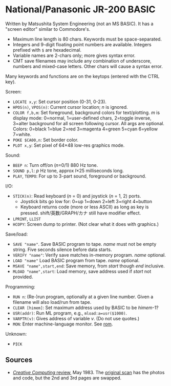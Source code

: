 National/Panasonic JR-200 BASIC
===============================

Written by Matsushita System Engineering (not an MS BASIC). It has a
"screen editor" similar to Commodore's.

- Maximum line length is 80 chars. Keywords must be space-separated.
- Integers and 9-digit floating point numbers are available. Integers
  prefixed with `$` are hexadecimal.
- Variable names are 2-chars only; more gives syntax error.
- CMT save filenames may include any combination of underscore, numbers and
  mixed-case letters. Other chars will cause a syntax error.

Many keywords and functions are on the keytops (entered with the CTRL key).

Screen:
- `LOCATE x,y`: Set cursor position (0-31, 0-23).
- `HPOS(n)`, `VPOS(n)`: Current cursor location; _n_ is ignored.
- `COLOR f,b,m`: Set foreground, background colors for text/plotting. _m_
  is display mode: 0=normal, 1=user-defined chars, 2=toggle inverse,
  3=alter background for all screen following cursor. All args are
  optional. Colors: 0=black 1=blue 2=red 3=magenta 4=green 5=cyan 6=yellow
  7=white.
- `POKE $CA00,n`: Set border color.
- `PLOT x,y`: Set pixel of 64×48 low-res graphics mode.

Sound:
- `BEEP n`: Turn off/on (_n_=0/1) 880 Hz tone.
- `SOUND p,l`: _p_ Hz tone, approx _l_×25 milliseconds long.
- `PLAY`, `TEMPO`: For up to 3-part sound, foreground or background.

I/O:
- `STICK(n)`: Read keyboard (_n_ = 0) and joystick (_n_ = 1, 2) ports.
  - Joystick bits go low for: 0=up 1=down 2=left 3=right 4=button
  - Keyboard returns code (more or less ASCII) as long as key is pressed.
    shift/英数/GRAPH/カナ still have modifier effect.
- `LPRINT`, `LLIST`
- `HCOPY`: Screen dump to printer. (Not clear what it does with graphics.)

Save/load:
- `SAVE "name"`. Save BASIC program to tape. _name_ must not be empty
  string. Five seconds silence before data starts.
- `VERIFY "name"`: Verify save matches in-memory program. _name_ optional.
- `LOAD "name"` Load BASIC program from tape. _name_ optional.
- `MSAVE "name",start,end`: Save memory, from _start_ though _end_
  inclusive.
- `MLOAD "name",start`: Load memory, save address used if _start_ not
  provided.

Programming:
- `RUN n`: (Re-)run program, optionally at a given line number. Given a
  filename will also load/run from tape.
- `CLEAR [himem]`: Set maximum address used by BASIC to be _himem_-1?
- `USR(addr)`: Run ML program, e.g., `mload:a=usr($1000)`.
- `VARPTR(v)`: Gives address of variable _v_. (Do not use quotes.)
- `MON`: Enter machine-language monitor. See [rom](rom.md).

Unknown:
- `PICK`


Sources
-------

- [_Creative Computing_ review][ccreview], May 1983. The [original
  scan][ccreview-orig] has the photos and code, but the 2nd and 3rd pages
  are swapped.



<!-------------------------------------------------------------------->
[ccreview]: https://www.atarimagazines.com/creative/v9n5/16_Panasonic_JR200.php
[ccreview-orig]: https://archive.org/stream/creativecomputing-1983-05./Creative_Computing_v09_n05_1983_05#page/n19/mode/1up
